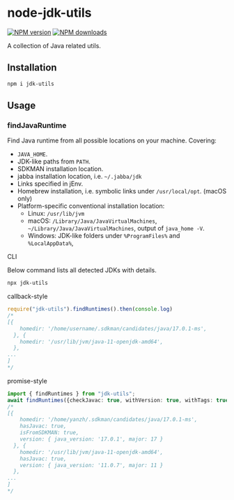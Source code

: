# node-jdk-utils

<span class="badge-npmversion"><a href="https://npmjs.org/package/jdk-utils" title="View this project on NPM"><img src="https://img.shields.io/npm/v/jdk-utils.svg" alt="NPM version" /></a></span>
<span class="badge-npmdownloads"><a href="https://npmjs.org/package/jdk-utils" title="View this project on NPM"><img src="https://img.shields.io/npm/dm/jdk-utils.svg" alt="NPM downloads" /></a></span>

A collection of Java related utils.

## Installation
```bash
npm i jdk-utils
```

## Usage

### findJavaRuntime

Find Java runtime from all possible locations on your machine.
Covering:
* `JAVA_HOME`.
* JDK-like paths from `PATH`.
* SDKMAN installation location.
* jabba installation location, i.e. `~/.jabba/jdk`
* Links specified in jEnv.
* Homebrew installation, i.e. symbolic links under `/usr/local/opt`. (macOS only)
* Platform-specific conventional installation location:
  * Linux: `/usr/lib/jvm`
  * macOS: `/Library/Java/JavaVirtualMachines`, `~/Library/Java/JavaVirtualMachines`, output of `java_home -V`.
  * Windows: JDK-like folders under `%ProgramFiles%` and `%LocalAppData%`,

CLI

Below command lists all detected JDKs with details.
```bash
npx jdk-utils
```


callback-style

```ts
require("jdk-utils").findRuntimes().then(console.log)
/*
[{
    homedir: '/home/username/.sdkman/candidates/java/17.0.1-ms',
  }, {
    homedir: '/usr/lib/jvm/java-11-openjdk-amd64',
  },
...
]
*/
```

promise-style
```ts
import { findRuntimes } from "jdk-utils";
await findRuntimes({checkJavac: true, withVersion: true, withTags: true});
/*
[{
    homedir: '/home/yanzh/.sdkman/candidates/java/17.0.1-ms',
    hasJavac: true,
    isFromSDKMAN: true,
    version: { java_version: '17.0.1', major: 17 }
  }, {
    homedir: '/usr/lib/jvm/java-11-openjdk-amd64',
    hasJavac: true,
    version: { java_version: '11.0.7', major: 11 }
  },
...
]
*/
```

